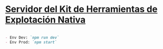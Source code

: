 # [Servidor del Kit de Herramientas de Explotación Nativa](https://santiagomena.github.io/khen-server/)

```markdown

- Env Dev: `npm run dev`
- Env Prod: `npm start`

```
